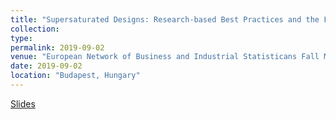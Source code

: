 ```yaml
---
title: "Supersaturated Designs: Research-based Best Practices and the Future"
collection: 
type: 
permalink: 2019-09-02
venue: "European Network of Business and Industrial Statisticans Fall Meeting, 2019"
date: 2019-09-02
location: "Budapest, Hungary"
---
```


[Slides](http://weeseml.github.io/files/Weese_US_session.pdf)
